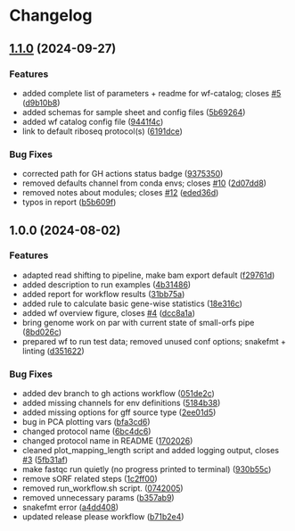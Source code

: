 # Changelog

## [1.1.0](https://github.com/MPUSP/snakemake-bacterial-riboseq/compare/v1.0.0...v1.1.0) (2024-09-27)


### Features

* added complete list of parameters + readme for wf-catalog; closes [#5](https://github.com/MPUSP/snakemake-bacterial-riboseq/issues/5) ([d9b10b8](https://github.com/MPUSP/snakemake-bacterial-riboseq/commit/d9b10b8a4217b2f61dad45a1ad6dbfab5ab767e0))
* added schemas for sample sheet and config files ([5b69264](https://github.com/MPUSP/snakemake-bacterial-riboseq/commit/5b6926464d15664346ff7b3664c47b3d2a2a46d9))
* added wf catalog config file ([9441f4c](https://github.com/MPUSP/snakemake-bacterial-riboseq/commit/9441f4cfc78068288ec1e52f70812ccf0195eba6))
* link to default riboseq protocol(s) ([6191dce](https://github.com/MPUSP/snakemake-bacterial-riboseq/commit/6191dce8a25b2550cacb8b619c07e3c4aca89356))


### Bug Fixes

* corrected path for GH actions status badge ([9375350](https://github.com/MPUSP/snakemake-bacterial-riboseq/commit/93753507871303617227c37bf8b1745c3467d524))
* removed defaults channel from conda envs; closes [#10](https://github.com/MPUSP/snakemake-bacterial-riboseq/issues/10) ([2d07dd8](https://github.com/MPUSP/snakemake-bacterial-riboseq/commit/2d07dd88e8bcd3b8c2af8e9128452156451d5ef5))
* removed notes about modules; closes [#12](https://github.com/MPUSP/snakemake-bacterial-riboseq/issues/12) ([eded36d](https://github.com/MPUSP/snakemake-bacterial-riboseq/commit/eded36dcb7756f2386996eedc1740ca0faebd06f))
* typos in report ([b5b609f](https://github.com/MPUSP/snakemake-bacterial-riboseq/commit/b5b609fd8d67bd46ff58617ea4a76993c0838ccc))

## 1.0.0 (2024-08-02)


### Features

* adapted read shifting to pipeline, make bam export default ([f29761d](https://github.com/MPUSP/snakemake-bacterial-riboseq/commit/f29761d024216ec3b546900b846372326043ab79))
* added description to run examples ([4b31486](https://github.com/MPUSP/snakemake-bacterial-riboseq/commit/4b31486ee45b98c2d79ea67c81929b54e7dd5118))
* added report for workflow results ([31bb75a](https://github.com/MPUSP/snakemake-bacterial-riboseq/commit/31bb75a66540a4aaab503322a2f6335059d4e1be))
* added rule to calculate basic gene-wise statistics ([18e316c](https://github.com/MPUSP/snakemake-bacterial-riboseq/commit/18e316c7692ee68318abe6c39c5a0804398d17f3))
* added wf overview figure, closes [#4](https://github.com/MPUSP/snakemake-bacterial-riboseq/issues/4) ([dcc8a1a](https://github.com/MPUSP/snakemake-bacterial-riboseq/commit/dcc8a1a21736149ad97e7e382cbf91f0ac58ca12))
* bring genome work on par with current state of small-orfs pipe ([8bd026c](https://github.com/MPUSP/snakemake-bacterial-riboseq/commit/8bd026c6e2492f4c997e6bcdf612a26e74144eb4))
* prepared wf to run test data; removed unused conf options; snakefmt + linting ([d351622](https://github.com/MPUSP/snakemake-bacterial-riboseq/commit/d35162222fc4e3008a366d7d1b8df16cdc35c168))


### Bug Fixes

* added dev branch to gh actions workflow ([051de2c](https://github.com/MPUSP/snakemake-bacterial-riboseq/commit/051de2c9e9d9b4b0062b427b6e17bca3224353d8))
* added missing channels for env definitions ([5184b38](https://github.com/MPUSP/snakemake-bacterial-riboseq/commit/5184b3819a58be808308635357d0da63d29f9da9))
* added missing options for gff source type ([2ee01d5](https://github.com/MPUSP/snakemake-bacterial-riboseq/commit/2ee01d523a884b94e377780c5aa4c295786432e6))
* bug in PCA plotting vars ([bfa3cd6](https://github.com/MPUSP/snakemake-bacterial-riboseq/commit/bfa3cd69598d247f5d34ce9d4e10b9703eb04d82))
* changed protocol name ([6bc4dc6](https://github.com/MPUSP/snakemake-bacterial-riboseq/commit/6bc4dc6a989a29af9cfb79cf64198a0ffaa69c26))
* changed protocol name in README ([1702026](https://github.com/MPUSP/snakemake-bacterial-riboseq/commit/17020268796bd6561bed705a80382454f7901d04))
* cleaned plot_mapping_length script and added logging output, closes [#3](https://github.com/MPUSP/snakemake-bacterial-riboseq/issues/3) ([5fb31af](https://github.com/MPUSP/snakemake-bacterial-riboseq/commit/5fb31afc1f339779ad6cded58308e09f1855a028))
* make fastqc run quietly (no progress printed to terminal) ([930b55c](https://github.com/MPUSP/snakemake-bacterial-riboseq/commit/930b55c0d68c22c11125d7ea4ff07a116e8e3f6a))
* remove sORF related steps ([1c2ff00](https://github.com/MPUSP/snakemake-bacterial-riboseq/commit/1c2ff00c16ba8239e63d08b5d70b325bd73f218b))
* removed run_workflow.sh script. ([0742005](https://github.com/MPUSP/snakemake-bacterial-riboseq/commit/074200535f0acb93f0ba496530a70eb4f9baff03))
* removed unnecessary params ([b357ab9](https://github.com/MPUSP/snakemake-bacterial-riboseq/commit/b357ab97fff99744fa9bd1049703d9c83f52ab12))
* snakefmt error ([a4dd408](https://github.com/MPUSP/snakemake-bacterial-riboseq/commit/a4dd4085d2761689955917ada0a6f0c4baf19e28))
* updated release please workflow ([b71b2e4](https://github.com/MPUSP/snakemake-bacterial-riboseq/commit/b71b2e49941988fb83f4a73167974b1b1b21b3dc))
